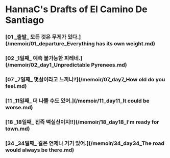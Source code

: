 # HannaC's Drafts of El Camino De Santiago

### [01 _출발\_ 모든 것은 무게가 있다.](/memoir/01_departure_Everything has its own weight.md)
### [02 _1일째\_ 예측 불가능한 피레네.](/memoir/02_day1_Unpredictable Pyrenees.md)
### [07 _7일째\_ 몇살이라고 느끼니?](/memoir/07_day7_How old do you feel.md)
### [11 _11일째\_ 더 나쁠 수도 있어.](/memoir/11_day11_It could be worse.md)
### [18 _18일째\_ 진즉 떡실신이지!!](/memoir/18_day18_I'm ready for town.md)
### [34 _34일째\_ 길은 언제나 거기 있어.](/memoir/34_day34_The road would always be there.md)
